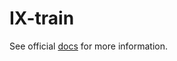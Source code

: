 # IX-train

See official [docs](https://jonathon-langford.github.io/ix-train/) for more information.
